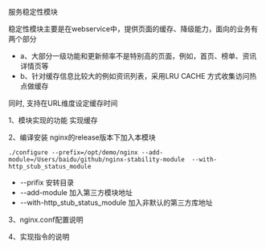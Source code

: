 服务稳定性模块

稳定性模块主要是在webservice中，提供页面的缓存、降级能力，面向的业务有两个部分
- a、大部分一级功能和更新频率不是特别高的页面，例如，首页、榜单、资讯详情页等
- b、针对缓存信息比较大的例如资讯列表，采用LRU CACHE 方式收集访问热点做缓存

同时, 支持在URL维度设定缓存时间

1、模块实现的功能
    实现缓存


2、编译安装
    nginx的release版本下加入本模块

    ./configure --prefix=/opt/demo/nginx --add-module=/Users/baidu/github/nginx-stability-module  --with-http_stub_status_module 

- --prifix 安转目录
- --add-module 加入第三方模块地址
- --with-http_stub_status_module 加入非默认的第三方库地址


3、nginx.conf配置说明


4、实现指令的说明

